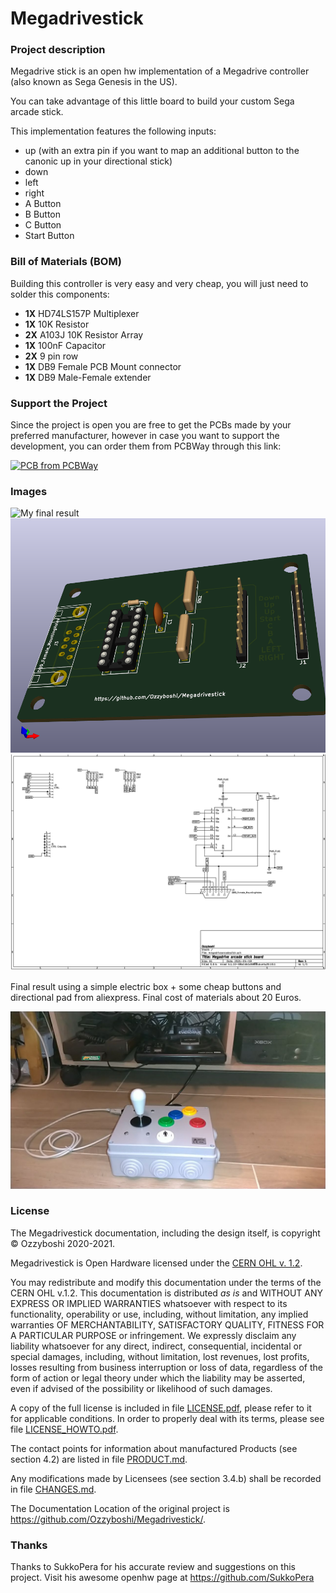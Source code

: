 # Megadrivestick

### Project description
Megadrive stick is an open hw implementation of a Megadrive controller (also known as Sega Genesis in the US).

You can take advantage of this little board to build your custom Sega arcade stick.

This implementation features the following inputs:
- up (with an extra pin if you want to map an additional button to the canonic up in your directional stick)
- down
- left
- right
- A Button
- B Button
- C Button
- Start Button

### Bill of Materials (BOM)
Building this controller is very easy and very cheap, you will just need to solder this components:

* **1X** HD74LS157P Multiplexer
* **1X** 10K Resistor
* **2X** A103J 10K Resistor Array
* **1X** 100nF Capacitor
* **2X** 9 pin row
* **1X** DB9 Female PCB Mount connector
* **1X** DB9 Male-Female extender

### Support the Project
Since the project is open you are free to get the PCBs made by your preferred manufacturer, however in case you want to support the development, you can order them from PCBWay through this link:

[![PCB from PCBWay](https://www.pcbway.com/project/img/images/frompcbway.png)](https://www.pcbway.com/project/shareproject/Megadrivestick.html)

### Images
![My final result](imgs/P_20210510_183743.jpg?raw=true "My final result")
![3d render](imgs/megadrivearcadestick.png?raw=true "3d render")
![schematics](imgs/schematics.png?raw=true "schematics")

Final result using a simple electric box + some cheap buttons and directional pad from aliexpress.
Final cost of materials about 20 Euros.

![final](imgs/finish.jpeg?raw=true "schematics")


### License
The Megadrivestick documentation, including the design itself, is copyright &copy; Ozzyboshi 2020-2021.

Megadrivestick is Open Hardware licensed under the [CERN OHL v. 1.2](http://ohwr.org/cernohl).

You may redistribute and modify this documentation under the terms of the CERN OHL v.1.2. This documentation is distributed *as is* and WITHOUT ANY EXPRESS OR IMPLIED WARRANTIES whatsoever with respect to its functionality, operability or use, including, without limitation, any implied warranties OF MERCHANTABILITY, SATISFACTORY QUALITY, FITNESS FOR A PARTICULAR PURPOSE or infringement. We expressly disclaim any liability whatsoever for any direct, indirect, consequential, incidental or special damages, including, without limitation, lost revenues, lost profits, losses resulting from business interruption or loss of data, regardless of the form of action or legal theory under which the liability may be asserted, even if advised of the possibility or likelihood of such damages.

A copy of the full license is included in file [LICENSE.pdf](LICENSE.pdf), please refer to it for applicable conditions. In order to properly deal with its terms, please see file [LICENSE_HOWTO.pdf](LICENSE_HOWTO.pdf).

The contact points for information about manufactured Products (see section 4.2) are listed in file [PRODUCT.md](PRODUCT.md).

Any modifications made by Licensees (see section 3.4.b) shall be recorded in file [CHANGES.md](CHANGES.md).

The Documentation Location of the original project is https://github.com/Ozzyboshi/Megadrivestick/.



### Thanks
Thanks to SukkoPera for his accurate review and suggestions on this project.
Visit his awesome openhw page at https://github.com/SukkoPera
